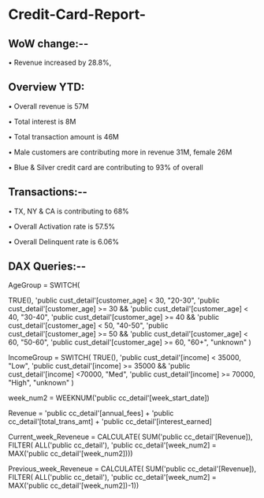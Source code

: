 # Credit-Card-Report-


## WoW change:--

   • Revenue increased by 28.8%,

## Overview YTD:

  • Overall revenue is 57M

  • Total interest is 8M

  • Total transaction amount is 46M

  • Male customers are contributing more in revenue 31M, female 26M

  • Blue & Silver credit card are contributing to 93% of overall

 
## Transactions:--

  • TX, NY & CA is contributing to 68%

  • Overall Activation rate is 57.5%

  • Overall Delinquent rate is 6.06%


## DAX Queries:--

  AgeGroup = SWITCH(

  TRUE(),
          'public cust_detail'[customer_age] < 30, "20-30",
          'public cust_detail'[customer_age] >= 30 && 'public cust_detail'[customer_age] < 40, "30-40",
          'public cust_detail'[customer_age] >= 40 && 'public cust_detail'[customer_age] < 50, "40-50",
          'public cust_detail'[customer_age] >= 50 && 'public cust_detail'[customer_age] < 60, "50-60",
          'public cust_detail'[customer_age] >= 60, "60+",
    "unknown"
)



IncomeGroup = SWITCH(
TRUE(),
    'public cust_detail'[income] < 35000, "Low",
    'public cust_detail'[income] >= 35000 && 'public cust_detail'[income] <70000, "Med",
    'public cust_detail'[income] >= 70000, "High",
"unknown"
)

week_num2 = WEEKNUM('public cc_detail'[week_start_date])

Revenue = 'public cc_detail'[annual_fees] + 'public cc_detail'[total_trans_amt] + 'public cc_detail'[interest_earned]

Current_week_Reveneue = CALCULATE(
    SUM('public cc_detail'[Revenue]),
    FILTER(
    ALL('public cc_detail'),
          'public cc_detail'[week_num2] = MAX('public cc_detail'[week_num2])))


Previous_week_Reveneue = CALCULATE(
      SUM('public cc_detail'[Revenue]),
      FILTER(
      ALL('public cc_detail'),
            'public cc_detail'[week_num2] = MAX('public cc_detail'[week_num2])-1))


